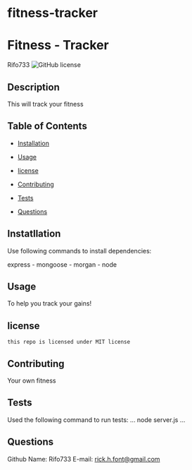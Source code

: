 # fitness-tracker
# Fitness - Tracker
  Rifo733
  ![GitHub license](https://img.shields.io/badge/license-MIT-blue.svg)

## Description

This will track your fitness

## Table of Contents

* [Installation](#installation)

* [Usage](#usage)

* [license](#license)

* [Contributing](#contributing)

* [Tests](#tests)

* [Questions](#questions)

## Instatllation
Use following commands to install dependencies:

express - mongoose - morgan - node

## Usage
To help you track your gains!

## license
    this repo is licensed under MIT license

## Contributing
Your own fitness

## Tests
Used the following command to run tests:
...
node server.js
...

## Questions
  Github Name: Rifo733
  E-mail: rick.h.font@gmail.com
